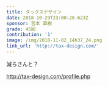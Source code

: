 ```yaml
---
title: タックスデザイン
date: 2018-10-29T23:00:20.623Z
sponsor: 宮本 直樹
grade: 45回
contribution: '1'
image: /img/2018-11-02_14h37_24.png
link_url: 'http://tax-design.com/'
---
```

減らさんと？

http://tax-design.com/profile.php
